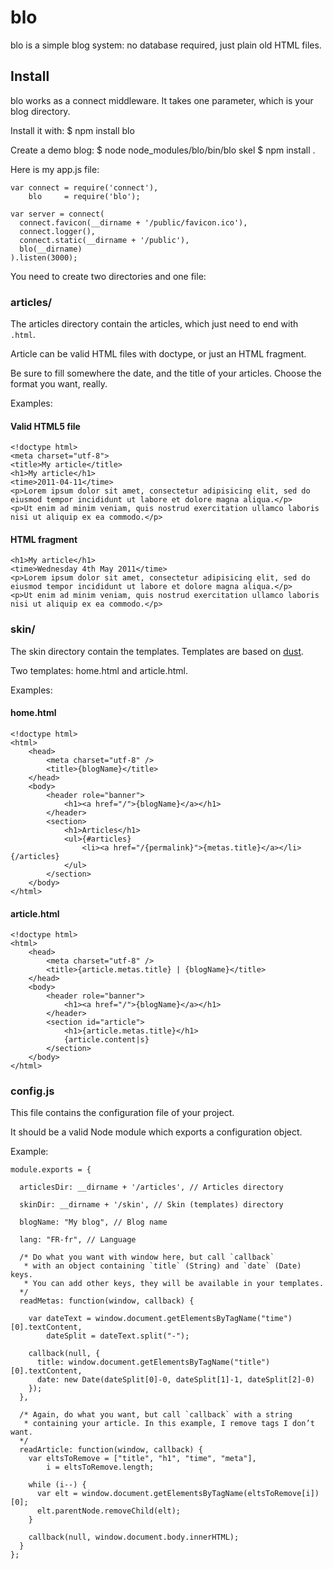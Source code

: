 # blo

blo is a simple blog system: no database required, just plain old HTML files.

## Install

blo works as a connect middleware.
It takes one parameter, which is your blog directory.

Install it with:
    $ npm install blo

Create a demo blog:
    $ node node_modules/blo/bin/blo skel
    $ npm install .

Here is my app.js file:

    var connect = require('connect'),
        blo     = require('blo');
    
    var server = connect(
      connect.favicon(__dirname + '/public/favicon.ico'),
      connect.logger(),
      connect.static(__dirname + '/public'),
      blo(__dirname)
    ).listen(3000);

You need to create two directories and one file:

### articles/

The articles directory contain the articles, which just need to end with `.html`.

Article can be valid HTML files with doctype, or just an HTML fragment.

Be sure to fill somewhere the date, and the title of your articles. Choose the format you want, really.

Examples:

#### Valid HTML5 file

    <!doctype html>
    <meta charset="utf-8">
    <title>My article</title>
    <h1>My article</h1>
    <time>2011-04-11</time>
    <p>Lorem ipsum dolor sit amet, consectetur adipisicing elit, sed do eiusmod tempor incididunt ut labore et dolore magna aliqua.</p>
    <p>Ut enim ad minim veniam, quis nostrud exercitation ullamco laboris nisi ut aliquip ex ea commodo.</p>

#### HTML fragment

    <h1>My article</h1>
    <time>Wednesday 4th May 2011</time>
    <p>Lorem ipsum dolor sit amet, consectetur adipisicing elit, sed do eiusmod tempor incididunt ut labore et dolore magna aliqua.</p>
    <p>Ut enim ad minim veniam, quis nostrud exercitation ullamco laboris nisi ut aliquip ex ea commodo.</p>

### skin/

The skin directory contain the templates.
Templates are based on [dust](http://akdubya.github.com/dustjs/).

Two templates: home.html and article.html.

Examples:

#### home.html

    <!doctype html>
    <html>
    	<head>
    		<meta charset="utf-8" />
    		<title>{blogName}</title>
    	</head>
    	<body>
    		<header role="banner">
    			<h1><a href="/">{blogName}</a></h1>
    		</header>
    		<section>
    			<h1>Articles</h1>
    			<ul>{#articles}
    				<li><a href="/{permalink}">{metas.title}</a></li>{/articles}
    			</ul>
    		</section>
    	</body>
    </html>

#### article.html

    <!doctype html>
    <html>
    	<head>
    		<meta charset="utf-8" />
    		<title>{article.metas.title} | {blogName}</title>
    	</head>
    	<body>
    		<header role="banner">
    			<h1><a href="/">{blogName}</a></h1>
    		</header>
    		<section id="article">
    			<h1>{article.metas.title}</h1>
    			{article.content|s}
    		</section>
    	</body>
    </html>

### config.js

This file contains the configuration file of your project.

It should be a valid Node module which exports a configuration object.

Example:

    module.exports = {
      
      articlesDir: __dirname + '/articles', // Articles directory
      
      skinDir: __dirname + '/skin', // Skin (templates) directory
      
      blogName: "My blog", // Blog name
      
      lang: "FR-fr", // Language
      
      /* Do what you want with window here, but call `callback`
       * with an object containing `title` (String) and `date` (Date) keys.
       * You can add other keys, they will be available in your templates.
      */
      readMetas: function(window, callback) {
        
        var dateText = window.document.getElementsByTagName("time")[0].textContent,
            dateSplit = dateText.split("-");
        
        callback(null, {
          title: window.document.getElementsByTagName("title")[0].textContent,
          date: new Date(dateSplit[0]-0, dateSplit[1]-1, dateSplit[2]-0)
        });
      },
      
      /* Again, do what you want, but call `callback` with a string
       * containing your article. In this example, I remove tags I don’t want.
      */
      readArticle: function(window, callback) {
        var eltsToRemove = ["title", "h1", "time", "meta"],
            i = eltsToRemove.length;
        
        while (i--) {
          var elt = window.document.getElementsByTagName(eltsToRemove[i])[0];
          elt.parentNode.removeChild(elt);
        }
        
        callback(null, window.document.body.innerHTML);
      }
    };

